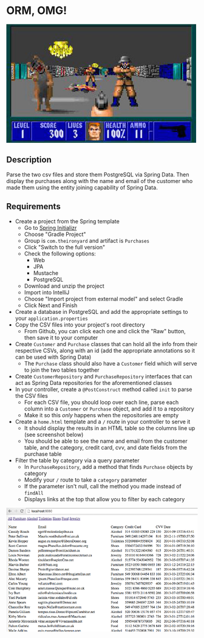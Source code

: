 # ORM, OMG!

![screenshot](screenshot.jpg)

## Description

Parse the two csv files and store them PostgreSQL via Spring Data. Then display the purchases along with the name and email of the customer who made them using the entity joining capability of Spring Data.

## Requirements

* Create a project from the Spring template
  * Go to [Spring Initializr](https://start.spring.io/)
  * Choose "Gradle Project"
  * Group is `com.theironyard` and artifact is `Purchases`
  * Click "Switch to the full version"
  * Check the following options:
    * Web
    * JPA
    * Mustache
    * PostgreSQL
  * Download and unzip the project
  * Import into IntelliJ
  * Choose "Import project from external model" and select Gradle
  * Click Next and Finish
* Create a database in PostgreSQL and add the appropriate settings to your `application.properties`
* Copy the CSV files into your project's root directory
  * From Github, you can click each one and click the "Raw" button, then save it to your computer
* Create `Customer` and `Purchase` classes that can hold all the info from their respective CSVs, along with an id (add the appropriate annotations so it can be used with Spring Data)
  * The `Purchase` class should also have a `Customer` field which will serve to join the two tables together
* Create `CustomerRepository` and `PurchaseRepository` interfaces that can act as Spring Data repositories for the aforementioned classes
* In your controller, create a `@PostConstruct` method called `init` to parse the CSV files
  * For each CSV file, you should loop over each line, parse each column into a `Customer` or `Purchase` object, and add it to a repository
  * Make it so this *only* happens when the repositories are empty
* Create a `home.html` template and a `/` route in your controller to serve it
  * It should display the results in an HTML table so the columns line up (see screenshot below)
  * You should be able to see the name and email from the customer table, and the category, credit card, cvv, and date fields from the purchase table
* Filter the table by category via a query parameter
  * In `PurchaseRepository`, add a method that finds `Purchase` objects by category
  * Modify your `/` route to take a `category` parameter
  * If the parameter isn't null, call the method you made instead of `findAll`
  * Displays links at the top that allow you to filter by each category

![screenshot](screenshot.png)
